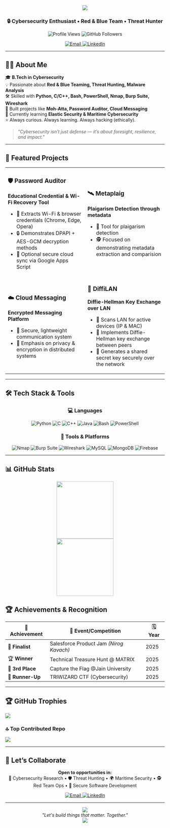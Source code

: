 <div align="center">
  <img src="https://readme-typing-svg.herokuapp.com/?font=Righteous&size=35&center=true&vCenter=true&width=500&height=70&duration=4000&lines=Hi+There!;+I'm+Prabhav+Naik!;" />
</div>

<h3 align="center">🔒 Cybersecurity Enthusiast • Red & Blue Team • Threat Hunter</h3>

<div align="center">
  <img src="https://komarev.com/ghpvc/?username=pb2106&label=Profile%20Views&color=0e75b6&style=flat" alt="Profile Views" />
  <img src="https://img.shields.io/github/followers/pb2106?label=Followers&style=social" alt="GitHub Followers" />
</div>

<p align="center">
  <a href="mailto:prabhav.m.naik@gmail.com">
    <img src="https://img.shields.io/badge/Email-D14836?style=for-the-badge&logo=gmail&logoColor=white" alt="Email"/>
  </a>
  <a href="https://linkedin.com/in/prabhav-naik-6978b5326">
    <img src="https://img.shields.io/badge/LinkedIn-0A66C2?style=for-the-badge&logo=linkedin&logoColor=white" alt="LinkedIn"/>
  </a>
</p>

---

## 🧑‍💻 About Me  

🎓 **B.Tech in Cybersecurity**  
💡 Passionate about **Red & Blue Teaming, Threat Hunting, Malware Analysis**  
🛠️ Skilled with **Python, C/C++, Bash, PowerShell, Nmap, Burp Suite, Wireshark**  
🚀 Built projects like **Moh-Atta, Password Auditor, Cloud Messaging**  
🌱 Currently learning **Elastic Security & Maritime Cybersecurity**  
⭐ Always curious. Always learning. Always hacking (ethically).  

> _"Cybersecurity isn’t just defense — it’s about foresight, resilience, and impact."_  

---

## 🚀 Featured Projects  

<table>
<tr>
<td width="50%">

### 🛡️ Password Auditor  
**Educational Credential & Wi-Fi Recovery Tool**  

- 🔑 Extracts Wi-Fi & browser credentials (Chrome, Edge, Opera)  
- 🔒 Demonstrates DPAPI + AES-GCM decryption methods  
- 📡 Optional secure cloud sync via Google Apps Script  

</td>
<td width="50%">

### 🛰️ Metaplaig  
**Plaigarism Detection through metadata**  

- 🎯 Tool for plaigarism detection  
- 🕵️ Focused on demonstrating metadata extraction and comparision  

</td>
</tr>
<tr>
<td width="50%">

### ☁️ Cloud Messaging  
**Encrypted Messaging Platform**  

- 📩 Secure, lightweight communication system  
- 🔐 Emphasis on privacy & encryption in distributed systems  

</td>
<td width="50%">

### 🔐 DiffiLAN  
**Diffie-Hellman Key Exchange over LAN**  

- 📡 Scans LAN for active devices (IP & MAC)  
- 🔑 Implements Diffie-Hellman key exchange between peers  
- 🔐 Generates a shared secret key securely over the network  

</td>
</tr>
</table>


---

## 🛠️ Tech Stack & Tools  

<div align="center">

### 💻 Languages  
![Python](https://img.shields.io/badge/Python-3776AB?style=for-the-badge&logo=python&logoColor=white) 
![C](https://img.shields.io/badge/C-00599C?style=for-the-badge&logo=c&logoColor=white) 
![C++](https://img.shields.io/badge/C++-00599C?style=for-the-badge&logo=cplusplus&logoColor=white) 
![Java](https://img.shields.io/badge/Java-ED8B00?style=for-the-badge&logo=openjdk&logoColor=white) 
![Bash](https://img.shields.io/badge/Bash-121011?style=for-the-badge&logo=gnu-bash&logoColor=white) 
![PowerShell](https://img.shields.io/badge/PowerShell-5391FE?style=for-the-badge&logo=powershell&logoColor=white)  

### 🔧 Tools & Platforms  
![Nmap](https://img.shields.io/badge/Nmap-008080?style=for-the-badge&logo=nmap&logoColor=white) 
![Burp Suite](https://img.shields.io/badge/Burp%20Suite-FF6F00?style=for-the-badge&logo=burpsuite&logoColor=white) 
![Wireshark](https://img.shields.io/badge/Wireshark-1679A7?style=for-the-badge&logo=wireshark&logoColor=white) 
![MySQL](https://img.shields.io/badge/MySQL-4479A1.svg?style=for-the-badge&logo=mysql&logoColor=white) 
![MongoDB](https://img.shields.io/badge/MongoDB-%234ea94b.svg?style=for-the-badge&logo=mongodb&logoColor=white) 
![Firebase](https://img.shields.io/badge/Firebase-FFCA28?style=for-the-badge&logo=firebase&logoColor=black)  

</div>

---

## 📊 GitHub Stats  

<div align="center">
  <img src="https://github-readme-stats.vercel.app/api?username=pb2106&theme=dark&hide_border=false&include_all_commits=false&count_private=false" height="180" />
</div>

<div align="center">
  <img src="https://github-readme-stats.vercel.app/api/top-langs/?username=pb2106&theme=dark&hide_border=false&include_all_commits=false&count_private=false&layout=compact" height="180" />
</div>

## 🏆 Achievements & Recognition

<div align="center">

| 🏅 Achievement | 🎯 Event/Competition | 🗓️ Year |
|---|---|---|
| 🥇 **Finalist** | Salesforce Product Jam *(Nirog Kavach)* | 2025 |
| 🏆 **Winner** | Technical Treasure Hunt @ MATRIX | 2025 |
| 🥉 **3rd Place** | Capture the Flag @Jain University | 2025 |
| 🥈 **Runner-Up** | TRIWIZARD CTF (Cybersecurity) | 2025 |

</div>

---

## 🏆 GitHub Trophies  
![](https://github-profile-trophy.vercel.app/?username=pb2106&theme=radical&no-frame=false&no-bg=true&margin-w=4)

### 🔝 Top Contributed Repo  
![](https://github-contributor-stats.vercel.app/api?username=pb2106&limit=5&theme=dark&combine_all_yearly_contributions=true)

---

## 🤝 Let’s Collaborate  

<div align="center">
  <p>
    <strong>Open to opportunities in:</strong><br>
    🚀 Cybersecurity Research • 🛡️ Threat Hunting • 🌍 Maritime Security • 🕵️ Red Team Ops • 🔐 Secure Software Development
  </p>
</div>

<div align="center">
  <a href="mailto:prabhav.m.naik@gmail.com">
    <img src="https://img.shields.io/badge/📧_Email_Me-D14836?style=for-the-badge&logo=gmail&logoColor=white" alt="Email"/>
  </a>
  <a href="https://linkedin.com/in/prabhav-naik-6978b5326">
    <img src="https://img.shields.io/badge/🤝_Connect_on_LinkedIn-0A66C2?style=for-the-badge&logo=linkedin&logoColor=white" alt="LinkedIn"/>
  </a>
</div>

---

<div align="center">
  <img src="https://capsule-render.vercel.app/api?type=waving&color=gradient&height=100&section=footer" />
</div>

<div align="center">
  <i>"Let's build things that matter. Together."</i>
</div>

<div align="center">
  <img src="https://readme-typing-svg.herokuapp.com/?font=Righteous&size=20&center=true&vCenter=true&width=500&height=50&duration=4000&lines=Thanks+for+visiting!;Let's+create+something+amazing!;" />
</div>
